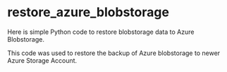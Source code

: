 # restore_azure_blobstorage
Here is simple Python code to restore blobstorage data to Azure Blobstorage.

This code was used to restore the backup of Azure blobstorage to newer Azure Storage Account.
